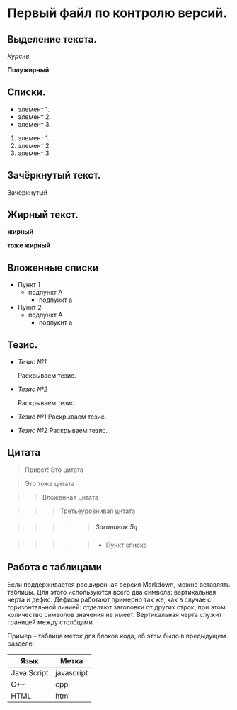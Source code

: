 # Первый файл по контролю версий.

## Выделение текста.

*Курсив*

**Полужирный**

## Списки.


* элемент 1.
* элемент 2.
* элемент 3.

1. элемент 1.
2. элемент 2.
3. элемент 3.

## Зачёркнутый текст.

~~Зачёркнутый~~

## Жирный текст.

__жирный__

**тоже жирный**

## Вложенные списки

- Пункт 1
    - подпункт А
        - подпункт а
- Пункт 2
    - подпункт А
        - подпукнт а

## Тезис.

* _Тезис №1_

   Раскрываем тезис.

* _Тезис №2_

  Раскрываем тезис.

* _Тезис №1_ Раскрываем тезис.

* _Тезис №2_ Раскрываем тезис.

## Цитата
> Привет! Это цитата

> Это тоже цитата

>> Вложенная цитата

>>> Третьеуровнивая цитата

>>>>> ##### Заголовок 5q

>>>>> * Пункт списка

## Работа с таблицами

Если поддерживается расширенная версия Markdown, можно вставлять таблицы. Для этого используются всего два символа: вертикальная черта и дефис. Дефисы работают примерно так же, как в случае с горизонтальной линией: отделяют заголовки от других строк, при этом количество символов значения не имеет. Вертикальная черта служит границей между столбцами.

Пример – таблица меток для блоков кода, об этом было в предыдущем разделе:

| Язык | Метка |
| -----|------|
| Java Script | javascript |
| C++ |cpp|
| HTML|html|

  

